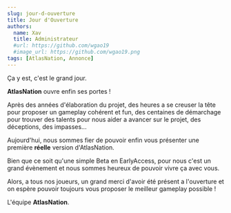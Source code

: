 ```yaml
---
slug: jour-d-ouverture
title: Jour d'Ouverture
authors:
  name: Xav
  title: Administrateur
  #url: https://github.com/wgao19
  #image_url: https://github.com/wgao19.png
tags: [AtlasNation, Annonce]
---
```


Ça y est, c'est le grand jour.

**AtlasNation** ouvre enfin ses portes !

Après des années d'élaboration du projet, des heures a se creuser la tête pour proposer un gameplay cohérent et fun, des centaines de démarchage pour trouver des talents pour nous aider a avancer sur le projet, des déceptions, des impasses...

Aujourd'hui, nous sommes fier de pouvoir enfin vous présenter une première **réelle** version d'AtlasNation.

Bien que ce soit qu'une simple Beta en EarlyAccess, pour nous c'est un grand évènement et nous sommes heureux de pouvoir vivre ça avec vous.

Alors, a tous nos joueurs, un grand merci d'avoir été présent a l'ouverture et on espère pouvoir toujours vous proposer le meilleur gameplay possible !

L'équipe **AtlasNation**.